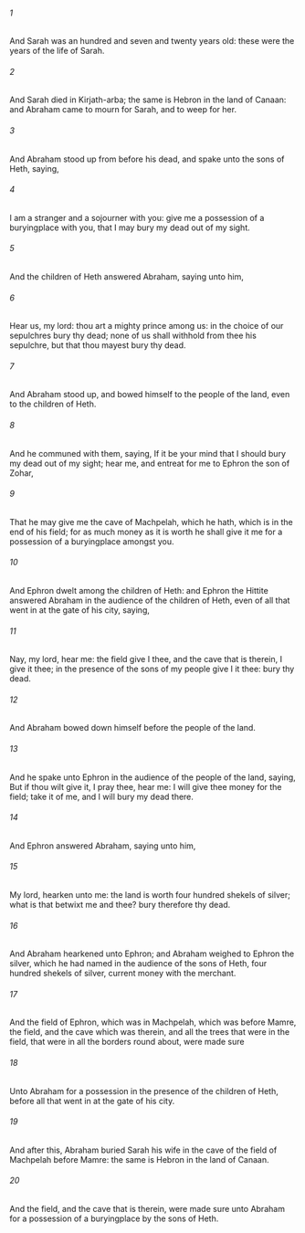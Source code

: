 ###### 1
And Sarah was an hundred and seven and twenty years old: these were the years of the life of Sarah.

###### 2
And Sarah died in Kirjath-arba; the same is Hebron in the land of Canaan: and Abraham came to mourn for Sarah, and to weep for her.

###### 3
And Abraham stood up from before his dead, and spake unto the sons of Heth, saying,

###### 4
I am a stranger and a sojourner with you: give me a possession of a buryingplace with you, that I may bury my dead out of my sight.

###### 5
And the children of Heth answered Abraham, saying unto him,

###### 6
Hear us, my lord: thou art a mighty prince among us: in the choice of our sepulchres bury thy dead; none of us shall withhold from thee his sepulchre, but that thou mayest bury thy dead.

###### 7
And Abraham stood up, and bowed himself to the people of the land, even to the children of Heth.

###### 8
And he communed with them, saying, If it be your mind that I should bury my dead out of my sight; hear me, and entreat for me to Ephron the son of Zohar,

###### 9
That he may give me the cave of Machpelah, which he hath, which is in the end of his field; for as much money as it is worth he shall give it me for a possession of a buryingplace amongst you.

###### 10
And Ephron dwelt among the children of Heth: and Ephron the Hittite answered Abraham in the audience of the children of Heth, even of all that went in at the gate of his city, saying,

###### 11
Nay, my lord, hear me: the field give I thee, and the cave that is therein, I give it thee; in the presence of the sons of my people give I it thee: bury thy dead.

###### 12
And Abraham bowed down himself before the people of the land.

###### 13
And he spake unto Ephron in the audience of the people of the land, saying, But if thou wilt give it, I pray thee, hear me: I will give thee money for the field; take it of me, and I will bury my dead there.

###### 14
And Ephron answered Abraham, saying unto him,

###### 15
My lord, hearken unto me: the land is worth four hundred shekels of silver; what is that betwixt me and thee? bury therefore thy dead.

###### 16
And Abraham hearkened unto Ephron; and Abraham weighed to Ephron the silver, which he had named in the audience of the sons of Heth, four hundred shekels of silver, current money with the merchant.

###### 17
And the field of Ephron, which was in Machpelah, which was before Mamre, the field, and the cave which was therein, and all the trees that were in the field, that were in all the borders round about, were made sure

###### 18
Unto Abraham for a possession in the presence of the children of Heth, before all that went in at the gate of his city.

###### 19
And after this, Abraham buried Sarah his wife in the cave of the field of Machpelah before Mamre: the same is Hebron in the land of Canaan.

###### 20
And the field, and the cave that is therein, were made sure unto Abraham for a possession of a buryingplace by the sons of Heth.

